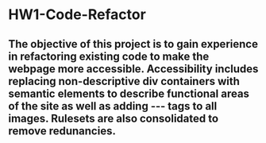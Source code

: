 # HW1-Code-Refactor

## The objective of this project is to gain experience in refactoring existing code to make the webpage more accessible. Accessibility includes replacing non-descriptive div containers with semantic elements to describe functional areas of the site as well as adding --- tags to all images. Rulesets are also consolidated to remove redunancies.
